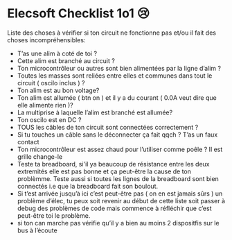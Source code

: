 # Elecsoft Checklist 1o1 😢

Liste des choses à vérifier si ton circuit ne fonctionne pas et/ou il fait des choses incompréhensibles:

- T’as une alim à coté de toi ?
- Cette alim est branché au circuit ?
- Ton microcontrôleur ou autres sont bien alimentées par la ligne d’alim ?
- Toutes les masses sont reliées entre elles et communes dans tout le circuit ( oscilo inclus ) ?
- Ton alim est au bon voltage?
- Ton alim est allumée ( btn on ) et il y a du courant ( 0.0A veut dire que elle alimente rien )?
- La multiprise à laquelle l’alim est branché est allumée?
- Ton oscilo est en DC ?
- TOUS les câbles de ton circuit sont connectées correctement ?
- Si tu touches un câble sans le déconnecter ça fait qqch ? T’as un faux contact
- Ton microcontrôleur est assez chaud pour l’utiliser comme poêle ?  Il est grille change-le
- Teste ta breadboard, si'il ya beaucoup de résistance entre les deux extremités elle est pas bonne et ça peut-être la 
cause de ton problèmme. Teste aussi si toutes les lignes de la breadboard sont bien connectés i.e que la breadboard fait son boulout.
- Si t’est arrivée jusqu’à ici c’est peut-être pas ( on en est jamais sûrs ) un problème d’élec, tu peux soit revenir au début de cette liste soit passer à debug des problèmes de code mais commence à réfléchir que c’est peut-être toi le problème.
- si ton can marche pas vérifie qu’il y a bien au moins 2 dispositfis sur le bus à l’écoute